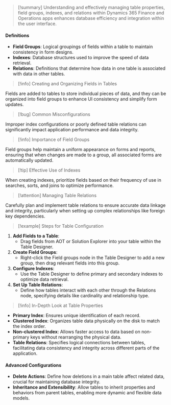 >[!summary]
>Understanding and effectively managing table properties, field groups, indexes, and relations within Dynamics 365 Finance and Operations apps enhances database efficiency and integration within the user interface.

#### Definitions
- **Field Groups**: Logical groupings of fields within a table to maintain consistency in form designs.
- **Indexes**: Database structures used to improve the speed of data retrieval.
- **Relations**: Definitions that determine how data in one table is associated with data in other tables.

>[!info] Creating and Organizing Fields in Tables

Fields are added to tables to store individual pieces of data, and they can be organized into field groups to enhance UI consistency and simplify form updates.

>[!bug] Common Misconfigurations

Improper index configurations or poorly defined table relations can significantly impact application performance and data integrity.

>[!info] Importance of Field Groups

Field groups help maintain a uniform appearance on forms and reports, ensuring that when changes are made to a group, all associated forms are automatically updated.

>[!tip] Effective Use of Indexes

When creating indexes, prioritize fields based on their frequency of use in searches, sorts, and joins to optimize performance.

>[!attention] Managing Table Relations

Carefully plan and implement table relations to ensure accurate data linkage and integrity, particularly when setting up complex relationships like foreign key dependencies.

>[!example] Steps for Table Configuration

1. **Add Fields to a Table**:
   - Drag fields from AOT or Solution Explorer into your table within the Table Designer.
2. **Create Field Groups**:
   - Right-click the Field groups node in the Table Designer to add a new group, then drag relevant fields into this group.
3. **Configure Indexes**:
   - Use the Table Designer to define primary and secondary indexes to optimize data retrieval.
4. **Set Up Table Relations**:
   - Define how tables interact with each other through the Relations node, specifying details like cardinality and relationship type.

>[!info] In-Depth Look at Table Properties

- **Primary Index**: Ensures unique identification of each record.
- **Clustered Index**: Organizes table data physically on the disk to match the index order.
- **Non-clustered Index**: Allows faster access to data based on non-primary keys without rearranging the physical data.
- **Table Relations**: Specifies logical connections between tables, facilitating data consistency and integrity across different parts of the application.

#### Advanced Configurations
- **Delete Actions**: Define how deletions in a main table affect related data, crucial for maintaining database integrity.
- **Inheritance and Extensibility**: Allow tables to inherit properties and behaviors from parent tables, enabling more dynamic and flexible data models.